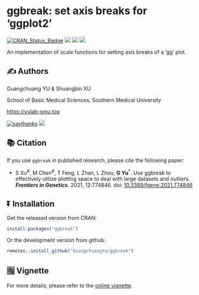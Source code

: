 <!-- README.md is generated from README.Rmd. Please edit that file -->

# ggbreak: set axis breaks for ‘ggplot2’

[![CRAN_Status_Badge](http://www.r-pkg.org/badges/version/ggbreak?color=green)](https://cran.r-project.org/package=ggbreak)
![](http://cranlogs.r-pkg.org/badges/grand-total/ggbreak?color=green)
![](http://cranlogs.r-pkg.org/badges/ggbreak?color=green)
![](http://cranlogs.r-pkg.org/badges/last-week/ggbreak?color=green)

An implementation of scale functions for setting axis breaks of a ‘gg’
plot.

## :writing_hand: Authors

Guangchuang YU & Shuangbin XU

School of Basic Medical Sciences, Southern Medical University

<https://yulab-smu.top>

[![saythanks](https://img.shields.io/badge/say-thanks-ff69b4.svg)](https://saythanks.io/to/GuangchuangYu)
[![](https://img.shields.io/badge/follow%20me%20on-WeChat-green.svg)](https://guangchuangyu.github.io/blog_images/biobabble.jpg)

## :books: Citation

If you use `ggbreak` in published research, please cite the following
paper:

-   S Xu<sup>#</sup>, M Chen<sup>#</sup>, T Feng, L Zhan, L Zhou, **G
    Yu**<sup>\*</sup>. Use ggbreak to effectively utilize plotting space
    to deal with large datasets and outliers. ***Frontiers in
    Genetics***. 2021, 12:774846. doi:
    [10.3389/fgene.2021.774846](https://www.frontiersin.org/articles/10.3389/fgene.2021.774846)

## :arrow_double_down: Installation

Get the released version from CRAN:

``` r
install.packages("ggbreak")
```

Or the development version from github:

``` r
remotes::install_github("GuangchuangYu/ggbreak")
```

## :u6307: Vignette

For more details, please refer to the [online
vignette](https://cran.r-project.org/web/packages/ggbreak/vignettes/ggbreak.html).
